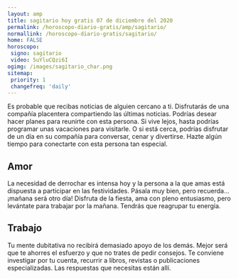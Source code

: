 ```yaml
---
layout: amp
title: sagitario hoy gratis 07 de diciembre del 2020 
permalink: /horoscopo-diario-gratis/amp/sagitario/
normallink: /horoscopo-diario-gratis/sagitario/
home: FALSE
horoscopo:
 signo: sagitario
 video: 5uYluCQzi6I
ogimg: /images/sagitario_char.png
sitemap:
 priority: 1
 changefreq: 'daily'
---
```



Es probable que recibas noticias de alguien cercano a ti. Disfrutarás de una compañía placentera compartiendo las últimas noticias. Podrías desear hacer planes para reunirte con esta persona. Si vive lejos, hasta podrías programar unas vacaciones para visitarle. O si está cerca, podrías disfrutar de un día en su compañía para conversar, cenar y divertirse. Hazte algún tiempo para conectarte con esta persona tan especial.

## Amor

La necesidad de derrochar es intensa hoy y la persona a la que amas está dispuesta a participar en las festividades. Pásala muy bien, pero recuerda... ¡mañana será otro día! Disfruta de la fiesta, ama con pleno entusiasmo, pero levántate para trabajar por la mañana.  Tendrás que reagrupar tu energía.

## Trabajo

Tu mente dubitativa no recibirá demasiado apoyo de los demás. Mejor será que te ahorres el esfuerzo y que no trates de pedir consejos. Te conviene investigar por tu cuenta, recurrir a libros, revistas o publicaciones especializadas. Las respuestas que necesitas están allí.